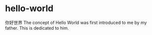 # hello-world
你好世界
The concept of Hello World was first introduced to me by my father. This is dedicated to him.
